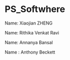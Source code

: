 # PS_Softwhere

Name: Xiaojian ZHENG

Name: Rithika Venkat Ravi

Name: Annanya Bansal

Name : Anthony Beckett
